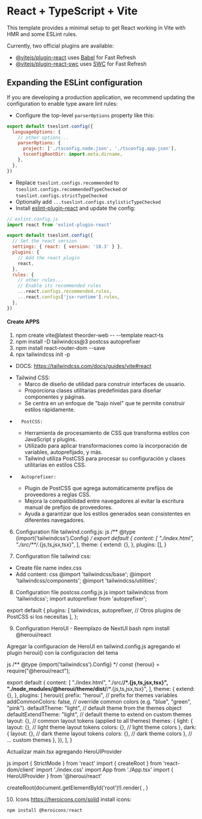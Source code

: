 # React + TypeScript + Vite

This template provides a minimal setup to get React working in Vite with HMR and some ESLint rules.

Currently, two official plugins are available:

- [@vitejs/plugin-react](https://github.com/vitejs/vite-plugin-react/blob/main/packages/plugin-react/README.md) uses [Babel](https://babeljs.io/) for Fast Refresh
- [@vitejs/plugin-react-swc](https://github.com/vitejs/vite-plugin-react-swc) uses [SWC](https://swc.rs/) for Fast Refresh

## Expanding the ESLint configuration

If you are developing a production application, we recommend updating the configuration to enable type aware lint rules:

- Configure the top-level `parserOptions` property like this:

```js
export default tseslint.config({
  languageOptions: {
    // other options...
    parserOptions: {
      project: ['./tsconfig.node.json', './tsconfig.app.json'],
      tsconfigRootDir: import.meta.dirname,
    },
  },
})
```

- Replace `tseslint.configs.recommended` to `tseslint.configs.recommendedTypeChecked` or `tseslint.configs.strictTypeChecked`
- Optionally add `...tseslint.configs.stylisticTypeChecked`
- Install [eslint-plugin-react](https://github.com/jsx-eslint/eslint-plugin-react) and update the config:

```js
// eslint.config.js
import react from 'eslint-plugin-react'

export default tseslint.config({
  // Set the react version
  settings: { react: { version: '18.3' } },
  plugins: {
    // Add the react plugin
    react,
  },
  rules: {
    // other rules...
    // Enable its recommended rules
    ...react.configs.recommended.rules,
    ...react.configs['jsx-runtime'].rules,
  },
})
```


#### Create APPS
1. npm create vite@latest theorder-web -- --template react-ts
2. npm install -D tailwindcss@3 postcss autoprefixer
3. npm install react-router-dom  --save
5. npx tailwindcss init -p
- DOCS:  https://tailwindcss.com/docs/guides/vite#react
* 	Tailwind CSS:
    * Marco de diseño de utilidad para construir interfaces de usuario.
    * Proporciona clases utilitarias predefinidas para diseñar componentes y páginas.
    * Se centra en un enfoque de "bajo nivel" que te permite construir estilos rápidamente.
* 		PostCSS:
    * Herramienta de procesamiento de CSS que transforma estilos con JavaScript y plugins.
    * Utilizado para aplicar transformaciones como la incorporación de variables, autoprefijado, y más.
    * Tailwind utiliza PostCSS para procesar su configuración y clases utilitarias en estilos CSS.
* 		Autoprefixer:
    * Plugin de PostCSS que agrega automáticamente prefijos de proveedores a reglas CSS.
    * Mejora la compatibilidad entre navegadores al evitar la escritura manual de prefijos de proveedores.
    * Ayuda a garantizar que los estilos generados sean consistentes en diferentes navegadores.

6. Configuration file tailwind.config.js: 
js
/** @type {import('tailwindcss').Config} */
export default {
  content: [
    "./index.html",
    "./src/**/*.{js,ts,jsx,tsx}",
  ],
  theme: {
    extend: {},
  },
  plugins: [],
} 


7. Configuration file tailwind css:
- Create file name index.css
- Add content:
css
@import 'tailwindcss/base';
@import 'tailwindcss/components';
@import 'tailwindcss/utilities';

8. Configuration file postcss.config.js
js
import tailwindcss from 'tailwindcss';
import autoprefixer from 'autoprefixer';

export default {
  plugins: [
    tailwindcss,
    autoprefixer,
    // Otros plugins de PostCSS si los necesitas
  ],
};


9. Configuration HeroUI - Reemplazo de NextUI
bash 
npm install @heroui/react    

Agregar la configuracion de HeroUI en tailwind.config.js agregando el plugin heroui() con la configuracion del tema

js
/** @type {import('tailwindcss').Config} */
const {heroui} = require("@heroui/react");

export default {
  content: [
    "./index.html",
    "./src/**/*.{js,ts,jsx,tsx}",
    "./node_modules/@heroui/theme/dist/**/*.{js,ts,jsx,tsx}",
  ],
  theme: {
    extend: {},
  },
  plugins: [
    heroui({
      prefix: "heroui", // prefix for themes variables
      addCommonColors: false, // override common colors (e.g. "blue", "green", "pink").
      defaultTheme: "light", // default theme from the themes object
      defaultExtendTheme: "light", // default theme to extend on custom themes
      layout: {}, // common layout tokens (applied to all themes)
      themes: {
        light: {
          layout: {}, // light theme layout tokens
          colors: {}, // light theme colors
        },
        dark: {
          layout: {}, // dark theme layout tokens
          colors: {}, // dark theme colors
        },
        // ... custom themes
      },
    }),
  ],
}





Actualizar main.tsx agregando HeroUIProvider

js
import { StrictMode } from 'react'
import { createRoot } from 'react-dom/client'
import './index.css'
import App from './App.tsx'
import { HeroUIProvider } from '@heroui/react'


createRoot(document.getElementById('root')!).render(
  <StrictMode>
    <HeroUIProvider>
      <App />
    </HeroUIProvider>
  </StrictMode>,
)


10. Icons
https://heroicons.com/solid
install icons:
```js
npm install @heroicons/react
```